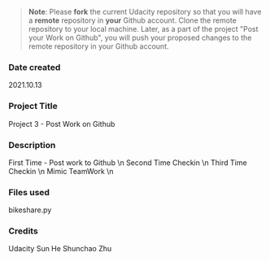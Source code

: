 >**Note**: Please **fork** the current Udacity repository so that you will have a **remote** repository in **your** Github account. Clone the remote repository to your local machine. Later, as a part of the project "Post your Work on Github", you will push your proposed changes to the remote repository in your Github account.

### Date created
2021.10.13

### Project Title
Project 3 - Post Work on Github

### Description
First Time - Post work to Github \n
Second Time Checkin \n
Third Time Checkin \n
Mimic TeamWork  \n


### Files used
bikeshare.py

### Credits
Udacity
Sun He
Shunchao Zhu
